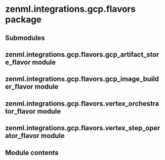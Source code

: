 # zenml.integrations.gcp.flavors package

## Submodules

## zenml.integrations.gcp.flavors.gcp_artifact_store_flavor module

## zenml.integrations.gcp.flavors.gcp_image_builder_flavor module

## zenml.integrations.gcp.flavors.vertex_orchestrator_flavor module

## zenml.integrations.gcp.flavors.vertex_step_operator_flavor module

## Module contents
